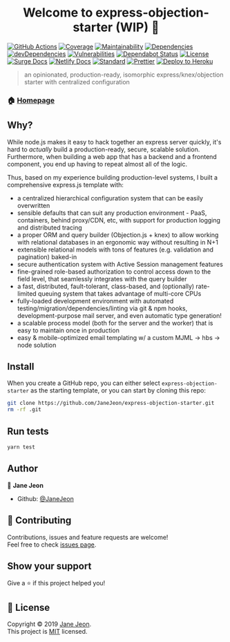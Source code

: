 <h1 align="center">Welcome to express-objection-starter (WIP) 👋</h1>

[![GitHub Actions](https://github.com/JaneJeon/express-objection-starter/workflows/Node%20CI/badge.svg)](https://github.com/JaneJeon/express-objection-starter/actions)
[![Coverage](https://codecov.io/gh/JaneJeon/express-objection-starter/branch/master/graph/badge.svg)](https://codecov.io/gh/JaneJeon/express-objection-starter)
[![Maintainability](https://img.shields.io/codeclimate/maintainability/JaneJeon/express-objection-starter)](https://codeclimate.com/github/JaneJeon/express-objection-starter/maintainability)
[![Dependencies](https://img.shields.io/david/JaneJeon/express-objection-starter)](https://david-dm.org/JaneJeon/express-objection-starter)
[![devDependencies](https://img.shields.io/david/dev/JaneJeon/express-objection-starter)](https://david-dm.org/JaneJeon/express-objection-starter?type=dev)
[![Vulnerabilities](https://snyk.io//test/github/JaneJeon/express-objection-starter/badge.svg?targetFile=package.json)](https://snyk.io//test/github/JaneJeon/express-objection-starter?targetFile=package.json)
[![Dependabot Status](https://api.dependabot.com/badges/status?host=github&repo=JaneJeon/express-objection-starter)](https://dependabot.com)
[![License](https://img.shields.io/badge/License-MIT-green)](https://github.com/JaneJeon/express-objection-starter/blob/master/LICENSE)
[![Surge Docs](https://img.shields.io/badge/docs-surge.sh-yellowgreen)](https://objection.surge.sh)
[![Netlify Docs](https://img.shields.io/badge/docs-netlify-blue)](https://objection.netlify.com)
[![Standard](https://img.shields.io/badge/code_style-standard-brightgreen.svg)](https://standardjs.com)
[![Prettier](https://img.shields.io/badge/code_style-prettier-ff69b4.svg)](https://github.com/prettier/prettier)
[![Deploy to Heroku](https://img.shields.io/badge/deploy%20to-heroku-6762a6)](https://heroku.com/deploy)

> an opinionated, production-ready, isomorphic express/knex/objection starter with centralized configuration

### 🏠 [Homepage](https://github.com/JaneJeon/express-objection-starter)

## Why?

While node.js makes it easy to hack together an express server quickly, it's hard to _actually_ build a production-ready, secure, scalable solution. Furthermore, when building a web app that has a backend and a frontend component, you end up having to repeat almost all of the logic.

Thus, based on my experience building production-level systems, I built a comprehensive express.js template with:

- a centralized hierarchical configuration system that can be easily overwritten
- sensible defaults that can suit any production environment - PaaS, containers, behind proxy/CDN, etc, with support for production logging and distributed tracing
- a proper ORM and query builder (Objection.js + knex) to allow working with relational databases in an ergonomic way without resulting in N+1
- extensible relational models with tons of features (e.g. validation and pagination) baked-in
- secure authentication system with Active Session management features
- fine-grained role-based authorization to control access down to the field level, that seamlessly integrates with the query builder
- a fast, distributed, fault-tolerant, class-based, and (optionally) rate-limited queuing system that takes advantage of multi-core CPUs
- fully-loaded development environment with automated testing/migration/dependencies/linting via git & npm hooks, development-purpose mail server, and even automatic type generation!
- a scalable process model (both for the server and the worker) that is easy to maintain once in production
- easy & mobile-optimized email templating w/ a custom MJML -> hbs -> node solution

<!-- To get started, [check out the documentation](https://objection.netlify.com) for more details! -->

## Install

When you create a GitHub repo, you can either select `express-objection-starter` as the starting template, or you can start by cloning this repo:

```sh
git clone https://github.com/JaneJeon/express-objection-starter.git
rm -rf .git
```

## Run tests

```sh
yarn test
```

## Author

👤 **Jane Jeon**

- Github: [@JaneJeon](https://github.com/JaneJeon)

## 🤝 Contributing

Contributions, issues and feature requests are welcome!  
Feel free to check [issues page](https://github.com/JaneJeon/express-objection-starter/issues).

## Show your support

Give a ⭐️ if this project helped you!

## 📝 License

Copyright © 2019 [Jane Jeon](https://github.com/JaneJeon).  
This project is [MIT](copy) licensed.
